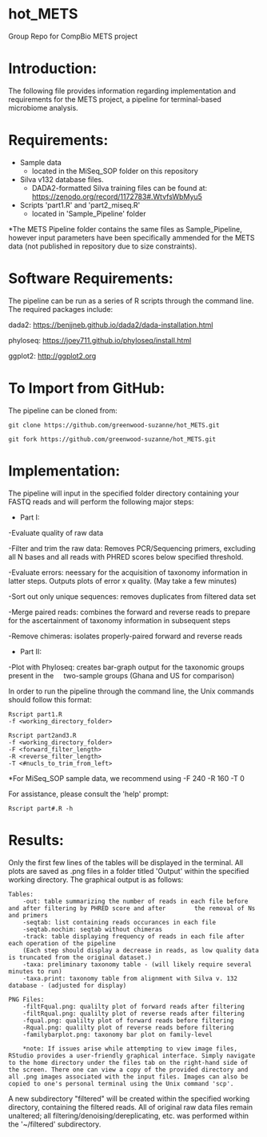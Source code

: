 # hot_METS
Group Repo for CompBio METS project

# Introduction:
  The following file provides information regarding implementation and requirements for the METS project, a pipeline for terminal-based microbiome analysis. 
  
  
# Requirements:

 * Sample data 
 	* located in the MiSeq_SOP folder on this repository
 * Silva v132 database files. 
  	* DADA2-formatted Silva training files can be found at: https://zenodo.org/record/1172783#.WtvfsWbMyu5
 * Scripts 'part1.R' and 'part2_miseq.R'
  	* located in 'Sample_Pipeline' folder
	
 *The METS Pipeline folder contains the same files as Sample_Pipeline, however input parameters have been specifically ammended for the METS data (not published in repository due to size constraints).
  
          
# Software Requirements:
The pipeline can be run as a series of R scripts through the command line. The required packages include:

dada2: https://benjjneb.github.io/dada2/dada-installation.html
	
phyloseq: https://joey711.github.io/phyloseq/install.html 

ggplot2: http://ggplot2.org 
	

# To Import from GitHub:
The pipeline can be cloned from:

	git clone https://github.com/greenwood-suzanne/hot_METS.git

	git fork https://github.com/greenwood-suzanne/hot_METS.git

  
# Implementation:
   The pipeline will input in the specified folder directory containing your FASTQ reads and will perform the following major steps:
   
   * Part I:
   
   -Evaluate quality of raw data
  
   -Filter and trim the raw data: Removes PCR/Sequencing primers, excluding all N bases and all reads with PHRED scores below specified threshold.
   
   -Evaluate errors: neessary for the acquisition of taxonomy information in latter steps. Outputs plots of error x quality. 
      (May take a few minutes) 
      
   -Sort out only unique sequences: removes duplicates from filtered data set
   
   -Merge paired reads: combines the forward and reverse reads to prepare for the ascertainment of taxonomy information 
      in subsequent steps
      
   -Remove chimeras: isolates properly-paired forward and reverse reads 
   
   * Part II:
   
   -Plot with Phyloseq: creates bar-graph output for the taxonomic groups present in the
      two-sample groups (Ghana and US for comparison)

In order to run the pipeline through the command line, the Unix commands should follow this format:
 	
	Rscript part1.R 
	-f <working_directory_folder>

 	Rscript part2and3.R 
	-f <working_directory_folder> 
	-F <forward_filter_length> 
	-R <reverse_filter_length> 
	-T <#nucls_to_trim_from_left>
	
*For MiSeq_SOP sample data, we recommend using -F 240 -R 160 -T 0

For assistance, please consult the 'help' prompt:
	
	Rscript part#.R -h


# Results:																						
Only the first few lines of the tables will be displayed in the terminal. All plots are saved as .png files in a folder titled 'Output' within the specified working directory. The graphical output is as follows:

	Tables:
		-out: table summarizing the number of reads in each file before and after filtering by PHRED score and after 		the removal of Ns and primers
		-seqtab: list containing reads occurances in each file
		-seqtab.nochim: seqtab without chimeras 
		-track: table displaying frequency of reads in each file after each operation of the pipeline 
		(Each step should display a decrease in reads, as low quality data is truncated from the original dataset.)
		-taxa: preliminary taxonomy table - (will likely require several minutes to run)
		-taxa.print: taxonomy table from alignment with Silva v. 132 database - (adjusted for display)
					
	PNG Files:
		-filtFqual.png: qualilty plot of forward reads after filtering
		-filtRqual.png: qualilty plot of reverse reads after filtering
		-fqual.png: qualilty plot of forward reads before filtering
		-Rqual.png: qualilty plot of reverse reads before filtering
		-familybarplot.png: taxonomy bar plot on family-level
		
		*note: If issues arise while attempting to view image files, RStudio provides a user-friendly graphical interface. Simply navigate to the home directory under the files tab on the right-hand side of the screen. There one can view a copy of the provided directory and all .png images associated with the input files. Images can also be copied to one's personal terminal using the Unix command 'scp'.
			
A new subdirectory "filtered" will be created within the specified working directory, containing the filtered reads. 
All of original raw data files remain unaltered; all filtering/denoising/dereplicating, etc. was performed within the '~/filtered' subdirectory.
